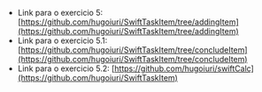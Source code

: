 - Link para o exercicio 5: [https://github.com/hugoiuri/SwiftTaskItem/tree/addingItem](https://github.com/hugoiuri/SwiftTaskItem/tree/addingItem)
- Link para o exercicio 5.1: [https://github.com/hugoiuri/SwiftTaskItem/tree/concludeItem](https://github.com/hugoiuri/SwiftTaskItem/tree/concludeItem)
- Link para o exercicio 5.2: [https://github.com/hugoiuri/swiftCalc](https://github.com/hugoiuri/SwiftTaskItem)